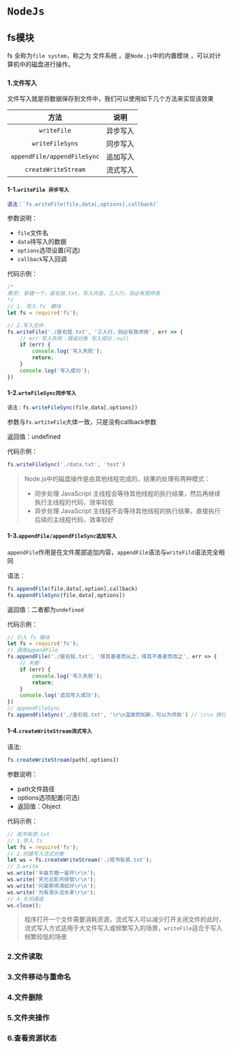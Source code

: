 # `NodeJs`

## fs模块

fs 全称为`file system`，称之为 文件系统 ，是`Node.js`中的内置模块 ，可以对计算机中的磁盘进行操作。

### 1.`文件写入`

文件写入就是将数据保存到文件中，我们可以使用如下几个方法来实现该效果

|            方法             |   说明   |
| :-------------------------: | :------: |
|         `writeFile`         | 异步写入 |
|       `writeFileSyns`       | 同步写入 |
| `appendFile/appendFileSync` | 追加写入 |
|     `createWriteStream`     | 流式写入 |

 #### 1-1.`writeFile 异步写入`

~~~ javascript
语法：`fs.writeFile(file,data[,options],callback)`
~~~

参数说明：

- `file`文件名
- `data`待写入的数据
- `options`选项设置(可选)
- `callback`写入回调

代码示例：

~~~ javascript
/*
需求: 新建一个，座右铭.txt，写入内容，三人行，则必有我师焉
*/
// 1. 导入 fs　模块
let fs = require('fs');

// 2.写入文件
fs.writeFile('./座右铭.txt', '三人行，则必有我师焉', err => {
    // err 写入失败：错误对象 写入成功：null
    if (err) {
        console.log('写入失败');
        return;
    }
    console.log('写入成功');
})
~~~

#### 1-2.`wrteFileSync同步写入`

~~~ javascript
语法：fs.writeFileSync(file,data[,options])
~~~

参数与`fs.wrtiteFile`大体一致，只是没有callback参数

返回值：undefined

代码示例：

~~~ javascript
fs.writeFileSync('./data.txt', 'test')
~~~

> Node.js中的磁盘操作是由其他线程完成的，结果的处理有两种模式： 
>
> - 同步处理 JavaScript 主线程会等待其他线程的执行结果，然后再继续执行主线程的代码，效率较低
> - 异步处理 JavaScript 主线程不会等待其他线程的执行结果，直接执行后续的主线程代码，效率较好

#### 1-3.`appendFile/appendFileSync追加写入`

`appendFile`作用是在文件尾部追加内容，`appendFile`语法与`writeFild`语法完全相同

语法：

~~~ javascript
fs.appendFile(file,data[,option],callback)
fs.appendFileSync(file,data[,options])
~~~

返回值：二者都为`undefined`

代码示例：

~~~ javascript
// 引入 fs 模块
let fs = require('fs');
// 调用appendFile
fs.appendFile('./座右铭.txt', '择其善者而从之，择其不善者而改之', err => {
    // 判断
    if (err) {
        console.log('写入失败');
        return;
    }
    console.log('追加写入成功');
})
// appendFileSync
fs.appendFileSync('./座右铭.txt', '\r\n温故而知新，可以为师矣') // \r\n 换行
~~~

#### 1-4.`createWriteStream流式写入`

语法:

~~~ javascript
fs.createWriteStream(path[,options])
~~~

参数说明：

- path文件路径
- options选项配置(可选)
- 返回值：Object

代码示例：

~~~ javascript
// 观书有感.txt
// 1.导入 fs
let fs = require('fs');
// 2.创建写入流式对象
let ws = fs.createWriteStream('./观书有感.txt');
// 3.write
ws.write('半亩方塘一鉴开\r\n');
ws.write('天光云影共徘徊\r\n');
ws.write('问渠那得清如许\r\n');
ws.write('为有源头活水来\r\n');
// 4.关闭通道
ws.close();
~~~

>程序打开一个文件需要消耗资源，流式写入可以减少打开关闭文件的此时，流式写入方式适用于大文件写入或频繁写入的场景，`writeFile`适合于写入频繁较低的场景

### 2.文件读取

### 3.文件移动与重命名

### 4.文件删除

### 5.文件夹操作

### 6.查看资源状态

